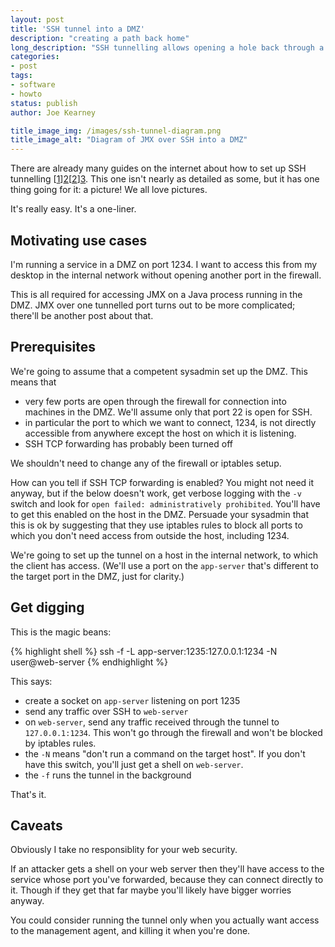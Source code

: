 ```yaml
---
layout: post
title: 'SSH tunnel into a DMZ'
description: "creating a path back home"
long_description: "SSH tunnelling allows opening a hole back through a firewall or NAT, and it's really easy to set up."
categories:
- post
tags:
- software
- howto
status: publish
author: Joe Kearney

title_image_img: /images/ssh-tunnel-diagram.png
title_image_alt: "Diagram of JMX over SSH into a DMZ"
---
```


There are already many guides on the internet about how to set up SSH tunnelling [[1]][2][[2]][3]. This one isn't nearly as detailed as some, but it has one thing going for it: a picture! We all love pictures.

It's really easy. It's a one-liner.

## Motivating use cases

I'm running a service in a DMZ on port 1234. I want to access this from my desktop in the internal network without opening another port in the firewall.

This is all required for accessing JMX on a Java process running in the DMZ. JMX over one tunnelled port turns out to be more complicated; there'll be another post about that.

## Prerequisites

We're going to assume that a competent sysadmin set up the DMZ. This means that

* very few ports are open through the firewall for connection into machines in the DMZ. We'll assume only that port 22 is open for SSH.
* in particular the port to which we want to connect, 1234, is not directly accessible from anywhere except the host on which it is listening.
* SSH TCP forwarding has probably been turned off

We shouldn't need to change any of the firewall or iptables setup.

How can you tell if SSH TCP forwarding is enabled? You might not need it anyway, but if the below doesn't work, get verbose logging with the `-v` switch and look for `open failed: administratively prohibited`. You'll have to get this enabled on the host in the DMZ. Persuade your sysadmin that this is ok by suggesting that they use iptables rules to block all ports to which you don't need access from outside the host, including 1234.

We're going to set up the tunnel on a host in the internal network, to which the client has access. (We'll use a port on the `app-server` that's different to the target port in the DMZ, just for clarity.)

## Get digging

This is the magic beans:

{% highlight shell %}
ssh -f -L app-server:1235:127.0.0.1:1234 -N user@web-server
{% endhighlight %}

This says:

* create a socket on `app-server` listening on port 1235
* send any traffic over SSH to `web-server`
* on `web-server`, send any traffic received through the tunnel to `127.0.0.1:1234`. This won't go through the firewall and won't be blocked by iptables rules.
* the `-N` means "don't run a command on the target host". If you don't have this switch, you'll just get a shell on `web-server`.
* the `-f` runs the tunnel in the background

That's it.

## Caveats

Obviously I take no responsiblity for your web security.

If an attacker gets a shell on your web server then they'll have access to the service whose port you've forwarded, because they can connect directly to it. Though if they get that far maybe you'll likely have bigger worries anyway.

You could consider running the tunnel only when you actually want access to the management agent, and killing it when you're done.

[1]: http://www.joekearney.co.uk/images/ssh-tunnel-diagram.png
[2]: http://www.revsys.com/writings/quicktips/ssh-tunnel.html "SSH Tunneling Made Easy By Frank Wiles"
[3]: http://sgros.blogspot.co.uk/2011/11/tunneling-everything-with-ssh-or-how-to.html "Tunneling everything with SSH... or how to make VPNs..."
